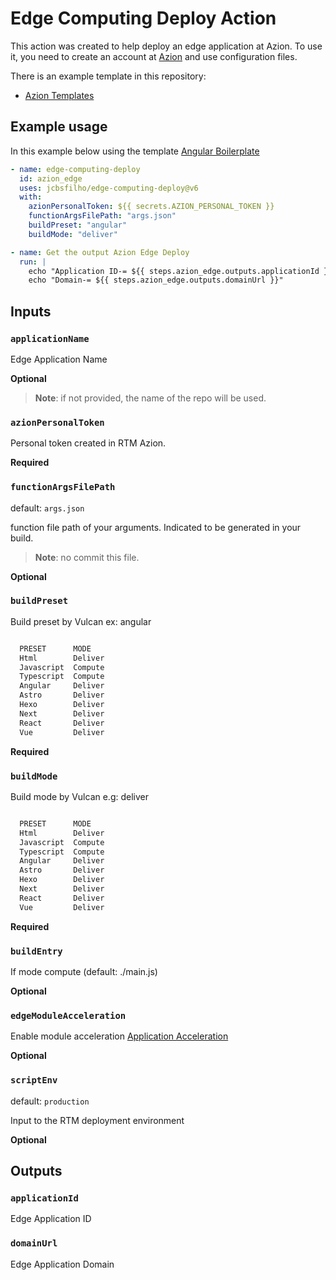 # Edge Computing Deploy Action

This action was created to help deploy an edge application at Azion.
To use it, you need to create an account at [Azion](https://manager.azion.com/signup/) and use configuration files.

There is an example template in this repository:

- [Azion Templates](https://github.com/jcbsfilho/azion-samples/tree/dev/templates)

## Example usage

In this example below using the template [Angular Boilerplate](https://github.com/jcbsfilho/azion-samples/tree/dev/templates/angular-boilerplate)

```yml
- name: edge-computing-deploy
  id: azion_edge
  uses: jcbsfilho/edge-computing-deploy@v6
  with:
    azionPersonalToken: ${{ secrets.AZION_PERSONAL_TOKEN }}
    functionArgsFilePath: "args.json"
    buildPreset: "angular"
    buildMode: "deliver"

- name: Get the output Azion Edge Deploy
  run: |
    echo "Application ID-= ${{ steps.azion_edge.outputs.applicationId }}"
    echo "Domain-= ${{ steps.azion_edge.outputs.domainUrl }}"
```

## Inputs

### `applicationName`

Edge Application Name

**Optional**

> **Note**: if not provided, the name of the repo will be used.

### `azionPersonalToken`

Personal token created in RTM Azion.

**Required**

### `functionArgsFilePath`

default: `args.json`

function file path of your arguments.
Indicated to be generated in your build.

> **Note**: no commit this file.

**Optional**

### `buildPreset`

Build preset by Vulcan ex: angular

```bash

  PRESET      MODE     
  Html        Deliver  
  Javascript  Compute  
  Typescript  Compute  
  Angular     Deliver  
  Astro       Deliver  
  Hexo        Deliver  
  Next        Deliver  
  React       Deliver  
  Vue         Deliver 

```

**Required**


### `buildMode`

Build mode by Vulcan e.g: deliver

```bash

  PRESET      MODE     
  Html        Deliver  
  Javascript  Compute  
  Typescript  Compute  
  Angular     Deliver  
  Astro       Deliver  
  Hexo        Deliver  
  Next        Deliver  
  React       Deliver  
  Vue         Deliver 

```

**Required**

### `buildEntry`

If mode compute (default: ./main.js)

**Optional**


### `edgeModuleAcceleration`

Enable module acceleration [Application Acceleration](https://www.azion.com/en/documentation/products/edge-application/application-acceleration/)

**Optional**

### `scriptEnv`

default: `production`

Input to the RTM deployment environment

**Optional**

## Outputs

### `applicationId`

Edge Application ID

### `domainUrl`

Edge Application Domain
